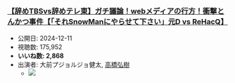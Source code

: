 ### [【辞めTBSvs辞めテレ東】ガチ議論！webメディアの行方！衝撃とんかつ事件【「それSnowManにやらせて下さい」元D vs ReHacQ】](https://www.youtube.com/watch?v=fsS0Jv4PVrY)
-   公開日: 2024-12-11
-   視聴数: 175,952
-   **いいね数: 2,868**
-   出演者: 大前プジョルジョ健太, [高橋弘樹](/rehacq_fan/people/高橋弘樹 "wikilink")
    - [![](https://img.youtube.com/vi/fsS0Jv4PVrY/hqdefault.jpg)](https://www.youtube.com/watch?v=fsS0Jv4PVrY)
